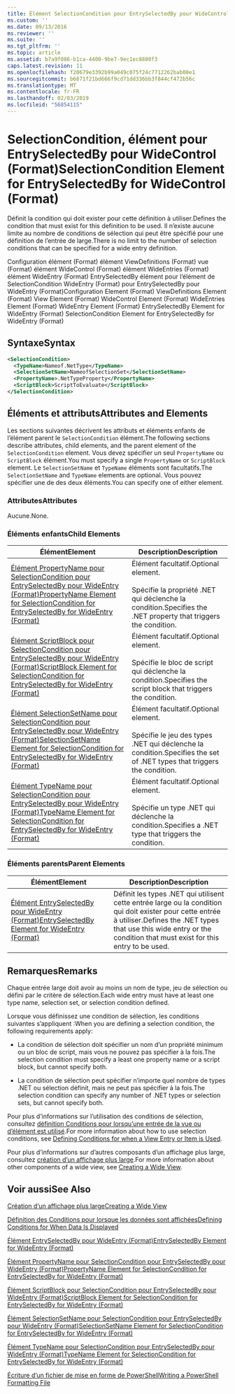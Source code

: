 ```yaml
---
title: Élément SelectionCondition pour EntrySelectedBy pour WideControl (Format) | Microsoft Docs
ms.custom: ''
ms.date: 09/13/2016
ms.reviewer: ''
ms.suite: ''
ms.tgt_pltfrm: ''
ms.topic: article
ms.assetid: b7a9f086-b1ca-4400-9be7-9ec1ec8880f3
caps.latest.revision: 11
ms.openlocfilehash: f20679e3392b99a049c075f24c7712262bab08e1
ms.sourcegitcommit: b6871f21bd666f9cd71dd336bb3f844cf472b56c
ms.translationtype: MT
ms.contentlocale: fr-FR
ms.lasthandoff: 02/03/2019
ms.locfileid: "56854115"
---
```

# <a name="selectioncondition-element-for-entryselectedby-for-widecontrol-format"></a><span data-ttu-id="09434-102">SelectionCondition, élément pour EntrySelectedBy pour WideControl (Format)</span><span class="sxs-lookup"><span data-stu-id="09434-102">SelectionCondition Element for EntrySelectedBy for WideControl (Format)</span></span>

<span data-ttu-id="09434-103">Définit la condition qui doit exister pour cette définition à utiliser.</span><span class="sxs-lookup"><span data-stu-id="09434-103">Defines the condition that must exist for this definition to be used.</span></span> <span data-ttu-id="09434-104">Il n’existe aucune limite au nombre de conditions de sélection qui peut être spécifié pour une définition de l’entrée de large.</span><span class="sxs-lookup"><span data-stu-id="09434-104">There is no limit to the number of selection conditions that can be specified for a wide entry definition.</span></span>

<span data-ttu-id="09434-105">Configuration élément (Format) élément ViewDefinitions (Format) vue (Format) élément WideControl (Format) élément WideEntries (Format) élément WideEntry (Format) EntrySelectedBy élément pour l’élément de SelectionCondition WideEntry (Format) pour EntrySelectedBy pour WideEntry (Format)</span><span class="sxs-lookup"><span data-stu-id="09434-105">Configuration Element (Format) ViewDefinitions Element (Format) View Element (Format) WideControl Element (Format) WideEntries Element (Format) WideEntry Element (Format) EntrySelectedBy Element for WideEntry (Format) SelectionCondition Element for EntrySelectedBy for WideEntry (Format)</span></span>

## <a name="syntax"></a><span data-ttu-id="09434-106">Syntaxe</span><span class="sxs-lookup"><span data-stu-id="09434-106">Syntax</span></span>

```xml
<SelectionCondition>
  <TypeName>Nameof.NetType</TypeName>
  <SelectionSetName>NameofSelectionSet</SelectionSetName>
  <PropertyName>.NetTypeProperty</PropertyName>
  <ScriptBlock>ScriptToEvaluate</ScriptBlock>
</SelectionCondition>
```

## <a name="attributes-and-elements"></a><span data-ttu-id="09434-107">Éléments et attributs</span><span class="sxs-lookup"><span data-stu-id="09434-107">Attributes and Elements</span></span>

<span data-ttu-id="09434-108">Les sections suivantes décrivent les attributs et éléments enfants de l’élément parent le `SelectionCondition` élément.</span><span class="sxs-lookup"><span data-stu-id="09434-108">The following sections describe attributes, child elements, and the parent element of the `SelectionCondition` element.</span></span> <span data-ttu-id="09434-109">Vous devez spécifier un seul `PropertyName` ou `ScriptBlock` élément.</span><span class="sxs-lookup"><span data-stu-id="09434-109">You must specify a single `PropertyName` or `ScriptBlock` element.</span></span> <span data-ttu-id="09434-110">Le `SelectionSetName` et `TypeName` éléments sont facultatifs.</span><span class="sxs-lookup"><span data-stu-id="09434-110">The `SelectionSetName` and `TypeName` elements are optional.</span></span> <span data-ttu-id="09434-111">Vous pouvez spécifier une de des deux éléments.</span><span class="sxs-lookup"><span data-stu-id="09434-111">You can specify one of either element.</span></span>

### <a name="attributes"></a><span data-ttu-id="09434-112">Attributes</span><span class="sxs-lookup"><span data-stu-id="09434-112">Attributes</span></span>

<span data-ttu-id="09434-113">Aucune.</span><span class="sxs-lookup"><span data-stu-id="09434-113">None.</span></span>

### <a name="child-elements"></a><span data-ttu-id="09434-114">Éléments enfants</span><span class="sxs-lookup"><span data-stu-id="09434-114">Child Elements</span></span>

|<span data-ttu-id="09434-115">Élément</span><span class="sxs-lookup"><span data-stu-id="09434-115">Element</span></span>|<span data-ttu-id="09434-116">Description</span><span class="sxs-lookup"><span data-stu-id="09434-116">Description</span></span>|
|-------------|-----------------|
|[<span data-ttu-id="09434-117">Élément PropertyName pour SelectionCondition pour EntrySelectedBy pour WideEntry (Format)</span><span class="sxs-lookup"><span data-stu-id="09434-117">PropertyName Element for SelectionCondition for EntrySelectedBy for WideEntry (Format)</span></span>](./propertyname-element-for-selectioncondition-for-entryselectedby-for-wideentry-format.md)|<span data-ttu-id="09434-118">Élément facultatif.</span><span class="sxs-lookup"><span data-stu-id="09434-118">Optional element.</span></span><br /><br /> <span data-ttu-id="09434-119">Spécifie la propriété .NET qui déclenche la condition.</span><span class="sxs-lookup"><span data-stu-id="09434-119">Specifies the .NET property that triggers the condition.</span></span>|
|[<span data-ttu-id="09434-120">Élément ScriptBlock pour SelectionCondition pour EntrySelectedBy pour WideEntry (Format)</span><span class="sxs-lookup"><span data-stu-id="09434-120">ScriptBlock Element for SelectionCondition for EntrySelectedBy for WideEntry (Format)</span></span>](./scriptblock-element-for-selectioncondition-for-entryselectedby-for-widecontrol-format.md)|<span data-ttu-id="09434-121">Élément facultatif.</span><span class="sxs-lookup"><span data-stu-id="09434-121">Optional element.</span></span><br /><br /> <span data-ttu-id="09434-122">Spécifie le bloc de script qui déclenche la condition.</span><span class="sxs-lookup"><span data-stu-id="09434-122">Specifies the script block that triggers the condition.</span></span>|
|[<span data-ttu-id="09434-123">Élément SelectionSetName pour SelectionCondition pour EntrySelectedBy pour WideEntry (Format)</span><span class="sxs-lookup"><span data-stu-id="09434-123">SelectionSetName Element for SelectionCondition for EntrySelectedBy for WideEntry (Format)</span></span>](./selectionsetname-element-for-selectioncondition-for-entryselectedby-for-wideentry-format.md)|<span data-ttu-id="09434-124">Élément facultatif.</span><span class="sxs-lookup"><span data-stu-id="09434-124">Optional element.</span></span><br /><br /> <span data-ttu-id="09434-125">Spécifie le jeu des types .NET qui déclenche la condition.</span><span class="sxs-lookup"><span data-stu-id="09434-125">Specifies the set of .NET types that triggers the condition.</span></span>|
|[<span data-ttu-id="09434-126">Élément TypeName pour SelectionCondition pour EntrySelectedBy pour WideEntry (Format)</span><span class="sxs-lookup"><span data-stu-id="09434-126">TypeName Element for SelectionCondition for EntrySelectedBy for WideEntry (Format)</span></span>](./typename-element-for-selectioncondition-for-entryselectedby-for-widecontrol-format.md)|<span data-ttu-id="09434-127">Élément facultatif.</span><span class="sxs-lookup"><span data-stu-id="09434-127">Optional element.</span></span><br /><br /> <span data-ttu-id="09434-128">Spécifie un type .NET qui déclenche la condition.</span><span class="sxs-lookup"><span data-stu-id="09434-128">Specifies a .NET type that triggers the condition.</span></span>|

### <a name="parent-elements"></a><span data-ttu-id="09434-129">Éléments parents</span><span class="sxs-lookup"><span data-stu-id="09434-129">Parent Elements</span></span>

|<span data-ttu-id="09434-130">Élément</span><span class="sxs-lookup"><span data-stu-id="09434-130">Element</span></span>|<span data-ttu-id="09434-131">Description</span><span class="sxs-lookup"><span data-stu-id="09434-131">Description</span></span>|
|-------------|-----------------|
|[<span data-ttu-id="09434-132">Élément EntrySelectedBy pour WideEntry (Format)</span><span class="sxs-lookup"><span data-stu-id="09434-132">EntrySelectedBy Element for WideEntry (Format)</span></span>](./entryselectedby-element-for-wideentry-format.md)|<span data-ttu-id="09434-133">Définit les types .NET qui utilisent cette entrée large ou la condition qui doit exister pour cette entrée à utiliser.</span><span class="sxs-lookup"><span data-stu-id="09434-133">Defines the .NET types that use this wide entry or the condition that must exist for this entry to be used.</span></span>|

## <a name="remarks"></a><span data-ttu-id="09434-134">Remarques</span><span class="sxs-lookup"><span data-stu-id="09434-134">Remarks</span></span>

<span data-ttu-id="09434-135">Chaque entrée large doit avoir au moins un nom de type, jeu de sélection ou défini par le critère de sélection.</span><span class="sxs-lookup"><span data-stu-id="09434-135">Each wide entry must have at least one type name, selection set, or selection condition defined.</span></span>

<span data-ttu-id="09434-136">Lorsque vous définissez une condition de sélection, les conditions suivantes s’appliquent :</span><span class="sxs-lookup"><span data-stu-id="09434-136">When you are defining a selection condition, the following requirements apply:</span></span>

- <span data-ttu-id="09434-137">La condition de sélection doit spécifier un nom d’un propriété minimum ou un bloc de script, mais vous ne pouvez pas spécifier à la fois.</span><span class="sxs-lookup"><span data-stu-id="09434-137">The selection condition must specify a least one property name or a script block, but cannot specify both.</span></span>

- <span data-ttu-id="09434-138">La condition de sélection peut spécifier n’importe quel nombre de types .NET ou sélection définit, mais ne peut pas spécifier à la fois.</span><span class="sxs-lookup"><span data-stu-id="09434-138">The selection condition can specify any number of .NET types or selection sets, but cannot specify both.</span></span>

<span data-ttu-id="09434-139">Pour plus d’informations sur l’utilisation des conditions de sélection, consultez [définition Conditions pour lorsqu’une entrée de la vue ou d’élément est utilisé](./defining-conditions-for-displaying-data.md).</span><span class="sxs-lookup"><span data-stu-id="09434-139">For more information about how to use selection conditions, see [Defining Conditions for when a View Entry or Item is Used](./defining-conditions-for-displaying-data.md).</span></span>

<span data-ttu-id="09434-140">Pour plus d’informations sur d’autres composants d’un affichage plus large, consultez [création d’un affichage plus large](./creating-a-wide-view.md).</span><span class="sxs-lookup"><span data-stu-id="09434-140">For more information about other components of a wide view, see [Creating a Wide View](./creating-a-wide-view.md).</span></span>

## <a name="see-also"></a><span data-ttu-id="09434-141">Voir aussi</span><span class="sxs-lookup"><span data-stu-id="09434-141">See Also</span></span>

[<span data-ttu-id="09434-142">Création d’un affichage plus large</span><span class="sxs-lookup"><span data-stu-id="09434-142">Creating a Wide View</span></span>](./creating-a-wide-view.md)

[<span data-ttu-id="09434-143">Définition des Conditions pour lorsque les données sont affichées</span><span class="sxs-lookup"><span data-stu-id="09434-143">Defining Conditions for When Data Is Displayed</span></span>](./defining-conditions-for-displaying-data.md)

[<span data-ttu-id="09434-144">Élément EntrySelectedBy pour WideEntry (Format)</span><span class="sxs-lookup"><span data-stu-id="09434-144">EntrySelectedBy Element for WideEntry (Format)</span></span>](./entryselectedby-element-for-wideentry-format.md)

[<span data-ttu-id="09434-145">Élément PropertyName pour SelectionCondition pour EntrySelectedBy pour WideEntry (Format)</span><span class="sxs-lookup"><span data-stu-id="09434-145">PropertyName Element for SelectionCondition for EntrySelectedBy for WideEntry (Format)</span></span>](./propertyname-element-for-selectioncondition-for-entryselectedby-for-wideentry-format.md)

[<span data-ttu-id="09434-146">Élément ScriptBlock pour SelectionCondition pour EntrySelectedBy pour WideEntry (Format)</span><span class="sxs-lookup"><span data-stu-id="09434-146">ScriptBlock Element for SelectionCondition for EntrySelectedBy for WideEntry (Format)</span></span>](./scriptblock-element-for-selectioncondition-for-entryselectedby-for-widecontrol-format.md)

[<span data-ttu-id="09434-147">Élément SelectionSetName pour SelectionCondition pour EntrySelectedBy pour WideEntry (Format)</span><span class="sxs-lookup"><span data-stu-id="09434-147">SelectionSetName Element for SelectionCondition for EntrySelectedBy for WideEntry (Format)</span></span>](./selectionsetname-element-for-selectioncondition-for-entryselectedby-for-wideentry-format.md)

[<span data-ttu-id="09434-148">Élément TypeName pour SelectionCondition pour EntrySelectedBy pour WideEntry (Format)</span><span class="sxs-lookup"><span data-stu-id="09434-148">TypeName Element for SelectionCondition for EntrySelectedBy for WideEntry (Format)</span></span>](./typename-element-for-selectioncondition-for-entryselectedby-for-widecontrol-format.md)

[<span data-ttu-id="09434-149">Écriture d’un fichier de mise en forme de PowerShell</span><span class="sxs-lookup"><span data-stu-id="09434-149">Writing a PowerShell Formatting File</span></span>](./writing-a-powershell-formatting-file.md)
